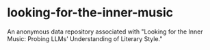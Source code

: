 # looking-for-the-inner-music
An anonymous data repository associated with "Looking for the Inner Music: Probing LLMs' Understanding of Literary Style."
